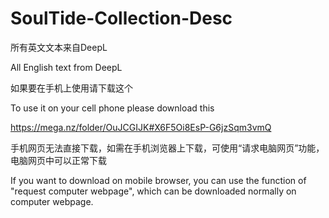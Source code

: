 # SoulTide-Collection-Desc
所有英文文本来自DeepL

All English text from DeepL

如果要在手机上使用请下载这个

To use it on your cell phone please download this

https://mega.nz/folder/OuJCGIJK#X6F5Oi8EsP-G6jzSqm3vmQ

手机网页无法直接下载，如需在手机浏览器上下载，可使用“请求电脑网页”功能，电脑网页中可以正常下载

If you want to download on mobile browser, you can use the function of "request computer webpage", which can be downloaded normally on computer webpage.


